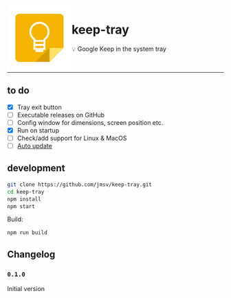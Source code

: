<img align="left" width="150" src="https://github.com/jmsv/keep-tray/raw/master/icon.png">

<h1>keep-tray</h1>

💡 Google Keep in the system tray

<br />

---

## to do

- [x] Tray exit button
- [ ] Executable releases on GitHub
- [ ] Config window for dimensions, screen position etc.
- [x] Run on startup
- [ ] Check/add support for Linux & MacOS
- [ ] [Auto update](https://www.electron.build/auto-update)

## development

```sh
git clone https://github.com/jmsv/keep-tray.git
cd keep-tray
npm install
npm start
```

Build:

```sh
npm run build
```

## Changelog

### `0.1.0`

Initial version
